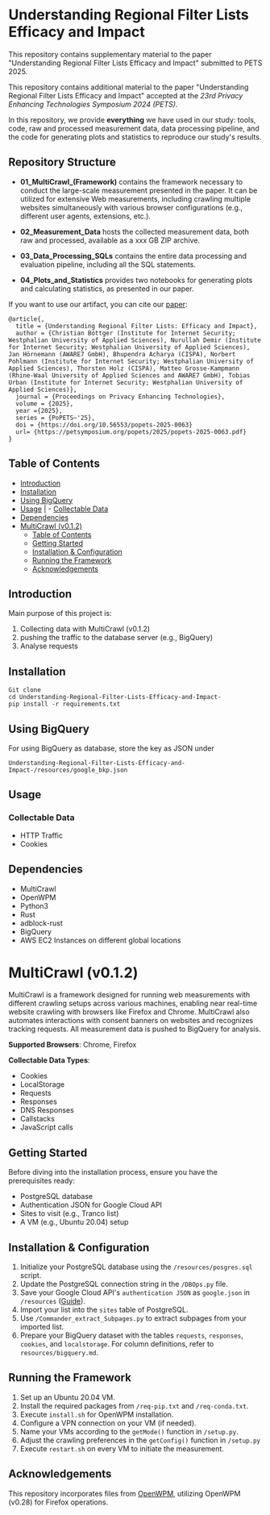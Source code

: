 # Understanding Regional Filter Lists Efficacy and Impact
This repository contains supplementary material to the paper "Understanding Regional Filter Lists Efficacy and Impact" submitted to PETS 2025.


This repository contains additional material to the paper "Understanding Regional Filter Lists Efficacy and Impact" accepted at the *23rd Privacy Enhancing Technologies Symposium 2024 (PETS)*. 

In this repository, we provide __everything__ we have used in our study: tools, code, raw and processed measurement data, data processing pipeline, and the code for generating plots and statistics to reproduce our study's results.



## Repository Structure

- **01_MultiCrawl_(Framework)**  contains the framework necessary to conduct the large-scale measurement presented in the paper. It can be utilized for extensive Web measurements, including crawling multiple websites simultaneously with various browser configurations (e.g., different user agents, extensions, etc.).
  
- **02_Measurement_Data** hosts the collected measurement data, both raw and processed, available as a xxx GB ZIP archive.
  
- **03_Data_Processing_SQLs** contains the entire data processing and evaluation pipeline, including all the SQL statements. 
  
- **04_Plots_and_Statistics** provides two notebooks for generating plots and calculating statistics, as presented in our paper.


If you want to use our artifact, you can cite our [paper]():

```
@article{,
  title = {Understanding Regional Filter Lists: Efficacy and Impact},
  author = {Christian Böttger (Institute for Internet Security; Westphalian University of Applied Sciences), Nurullah Demir (Institute for Internet Security; Westphalian University of Applied Sciences), Jan Hörnemann (AWARE7 GmbH), Bhupendra Acharya (CISPA), Norbert Pohlmann (Institute for Internet Security; Westphalian University of Applied Sciences), Thorsten Holz (CISPA), Matteo Grosse-Kampmann (Rhine-Waal University of Applied Sciences and AWARE7 GmbH), Tobias Urban (Institute for Internet Security; Westphalian University of Applied Sciences)},
  journal = {Proceedings on Privacy Enhancing Technologies},
  volume = {2025}, 
  year ={2025},
  series = {PoPETS~'25}, 
  doi = {https://doi.org/10.56553/popets-2025-0063}
  url= {https://petsymposium.org/popets/2025/popets-2025-0063.pdf}
}
```




## Table of Contents
- [Introduction](#introduction)
- [Installation](#installation)
- [Using BigQuery](#using-bigquery)
- [Usage](#usage)
| - [Collectable Data](#collectable-data)
- [Dependencies](#dependencies)
- [MultiCrawl (v0.1.2)](#multicrawl-v012)
  - [Table of Contents](#table-of-contents)
  - [Getting Started](#getting-started)
  - [Installation \& Configuration](#installation--configuration)
  - [Running the Framework](#running-the-framework)
  - [Acknowledgements](#acknowledgements)

## Introduction
Main purpose of this project is:
1. Collecting data with MultiCrawl (v0.1.2)
2. pushing the traffic to the database server (e.g., BigQuery)
3. Analyse requests


## Installation 
```
Git clone
cd Understanding-Regional-Filter-Lists-Efficacy-and-Impact-
pip install -r requirements.txt
```

## Using BigQuery
For using BigQuery as database, store the key as JSON under

```
Understanding-Regional-Filter-Lists-Efficacy-and-Impact-/resources/google_bkp.json
```

## Usage

### Collectable Data
* HTTP Traffic
* Cookies


## Dependencies
* MultiCrawl
* OpenWPM
* Python3
* Rust
* adblock-rust
* BigQuery
* AWS EC2 Instances on different global locations


# MultiCrawl (v0.1.2) 

MultiCrawl is a framework designed for running web measurements with different crawling setups across various machines, enabling near real-time website crawling with browsers like Firefox and Chrome. MultiCrawl also automates interactions with consent banners on websites and recognizes tracking requests. All measurement data is pushed to BigQuery for analysis.

**Supported Browsers**: Chrome, Firefox

**Collectable Data Types**:
- Cookies
- LocalStorage
- Requests
- Responses
- DNS Responses
- Callstacks
- JavaScript calls


## Getting Started

Before diving into the installation process, ensure you have the prerequisites ready:
- PostgreSQL database
- Authentication JSON for Google Cloud API
- Sites to visit (e.g., Tranco list)
- A VM (e.g., Ubuntu 20.04) setup

## Installation & Configuration

1. Initialize your PostgreSQL database using the `/resources/posgres.sql` script.
2. Update the PostgreSQL connection string in the `/DBOps.py` file.
3. Save your Google Cloud API's `authentication JSON` as `google.json` in `/resources` ([Guide](https://cloud.google.com/docs/authentication/getting-started)).
4. Import your list into the `sites` table of PostgreSQL.
5. Use `/Commander_extract_Subpages.py` to extract subpages from your imported list.
6. Prepare your BigQuery dataset with the tables `requests`, `responses`, `cookies`, and `localstorage`. For column definitions, refer to `resources/bigquery.md`.

## Running the Framework

1. Set up an Ubuntu 20.04 VM.
2. Install the required packages from `/req-pip.txt` and `/req-conda.txt`.
3. Execute `install.sh` for OpenWPM installation.
4. Configure a VPN connection on your VM (if needed).
5. Name your VMs according to the `getMode()` function in `/setup.py`.
6. Adjust the crawling preferences in the `getConfig()` function  in `/setup.py`
7. Execute `restart.sh` on every VM to initiate the measurement.

## Acknowledgements

This repository incorporates files from [OpenWPM](https://github.com/openwpm/OpenWPM), utilizing OpenWPM (v0.28) for Firefox operations.
